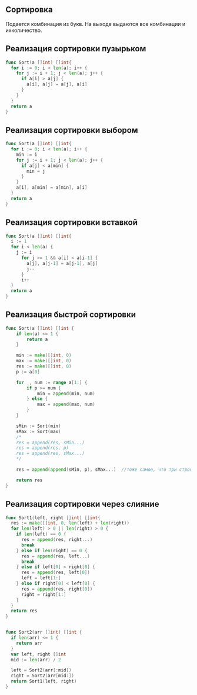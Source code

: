 ## Сортировка

Подается комбинация из букв. На выходе выдаются все комбинации и ихколичество.

## Реализация сортировки пузырьком

```go
func Sort(a []int) []int{
  for i := 0; i < len(a); i++ {
    for j := i + 1; j < len(a); j++ {
      if a[i] > a[j] {
        a[i], a[j] = a[j], a[i]
      }
    }
  }
  return a
}
```

## Реализация сортировки выбором

```go
func Sort(a []int) []int{
  for i := 0; i < len(a); i++ {
    min := i
    for j := i + 1; j < len(a); j++ {
      if a[j] < a[min] {
        min = j
      }
    }
    a[i], a[min] = a[min], a[i]
  }
  return a
}
```

## Реализация сортировки вставкой

```go
func Sort(a []int) []int{
  i := 1
  for i < len(a) {
    j := i
      for j >= 1 && a[i] < a[i-1] {
        a[j], a[j-1] = a[j-1], a[j]
        j--
      }
      i++
  }
  return a
}
```

## Реализация быстрой сортировки

```go
func Sort(a []int) []int {
	if len(a) <= 1 {
		return a
	}

	min := make([]int, 0)
	max := make([]int, 0)
	res := make([]int, 0)
	p := a[0]

	for _, num := range a[1:] {
		if p >= num {
			min = append(min, num)
		} else {
			max = append(max, num)
		}
	}

	sMin := Sort(min)
	sMax := Sort(max)
	/*
	res = append(res, sMin...)
	res = append(res, p)
	res = append(res, sMax...)
	*/

	res = append(append(sMin, p), sMax...)	//тоже самое, что три строки выше

	return res
}
```

## Реализация сортировки через слияние

```go
func Sort1(left, right []int) []int{
  res := make([]int, 0, len(left) + len(right))
  for len(left) > 0 || len(right) > 0 {
    if len(left) == 0 {
      res = append(res, right...)
      break
    } else if len(right) == 0 {
      res = append(res, left...)
      break
    } else if left[0] < right[0] {
      res = append(res, left[0])
      left = left[1:]
    } else if right[0] < left[0] {
      res = append(res, right[0])
      right = right[1:]
    }
  }
  return res
}


func Sort2(arr []int) []int {
  if len(arr) <= 1 {
    return arr
  }
  var left, right []int
  mid := len(arr) / 2

  left = Sort2(arr[:mid])
  right = Sort2(arr[mid:])
  return Sort1(left, right)
}
```

